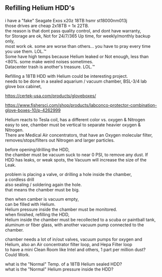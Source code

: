 ## Refilling Helium HDD's </p>

i have a "fake" Seagate Exos x20z 18TB hsmr st18000nm013j  </br>
those drives are cheap 2x18TB = 1x 22TB. </br>
the reason is that dont pass quality control, and dont have warranty,  </br>
for Storage are ok, Not for 24/7/365 Up time, for weekly/monthly backup only, </br>
most work ok. some are worse than others... you have to pray every time you use them. LOL.™ </br>
Some have high temps because Helium leaked or Not enough, less than <80%. some make weird noises sometimes. </br>
Datacenter trash is another's treasure. LOL.™

Refilling a 18TB HDD with Helium could be interesting project. </br>
needs to be done in a sealed aquarium / vacuum chamber, BSL-3/4 lab glove box cabinet, </p>
https://certek-usa.com/products/gloveboxes/ </p>
https://www.fishersci.com/shop/products/labconco-protector-combination-glove-boxes-10/p-4262999 </p>

Helium reacts to Tesla coil, has a different color vs. oxygen & Nitrogen </br> 
easy to see, chamber must be vertical to separate heavier oxygen & Nitrogen. </br>
There are Medical Air concentrators, that have an Oxygen molecular filter, </br>
removes/stops/filters out Nitrogen and larger particles. </p>

before opening/drilling the HDD, </br>
the chamber must be vacuum suck to near 0 PSI, to remove any dust.
If HDD has leaks, or weak spots, the Vacuum will increase the size of the Leak.</p>

problem is placing a valve, or drilling a hole inside the chamber, </br>
a cordless drill </br>
also sealing / soldering again the hole.  </br>
that means the chamber must be big.</p>

then when camber is vacuum empty,  </br>
can be filled with Helium.  </br>
Helium pressure inside the chamber must be monitored. </br>
when finished, refilling the HDD, </br>
Helium inside the chamber must be recollected to a scuba or paintball tank, aluminum or fiber glass,
with another vacuum pump connected to the chamber. </p>

chamber needs a lot of in/out valves, vacuum pumps for oxygen and Helium,
also an Air concentrator filter loop, and Hepa Filter loop </br>
to have a mini Clean Room like Intel and others, 1 part per million dust? </br>
Could Work. </p>

what is the "Normal" Temp. of a 18TB Helium sealed HDD? </br>
what is the "Normal" Helium pressure inside the HDD? </p>
